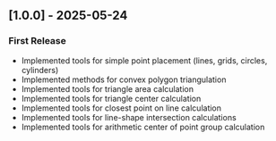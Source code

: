 ## [1.0.0] - 2025-05-24

### First Release

- Implemented tools for simple point placement (lines, grids, circles, cylinders)
- Implemented methods for convex polygon triangulation
- Implemented tools for triangle area calculation
- Implemented tools for triangle center calculation
- Implemented tools for closest point on line calculation
- Implemented tools for line-shape intersection calculations
- Implemented tools for arithmetic center of point group calculation
